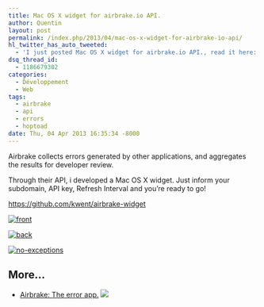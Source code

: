 ```yaml
---
title: Mac OS X widget for airbrake.io API.
author: Quentin
layout: post
permalink: /index.php/2013/04/mac-os-x-widget-for-airbrake-io-api/
hl_twitter_has_auto_tweeted:
  - 'I just posted Mac OS X widget for airbrake.io API., read it here: http://blog.quentinrousseau.fr/?p=594'
dsq_thread_id:
  - 1186679302
categories:
  - Développement
  - Web
tags:
  - airbrake
  - api
  - errors
  - hoptoad
date: Thu, 04 Apr 2013 16:35:34 -8000
---
```

Airbrake collects errors generated by other applications, and aggregates the results for developer review.

Through their API, i developed a Mac OS X widget. Just inform your subdomain, API key, Refresh Interval and you&rsquo;re ready to go!

<https://github.com/kwent/airbrake-widget>

[<img class="size-medium wp-image-605 aligncenter" alt="front" src="http://blog.quentinrousseau.fr/wp-content/uploads/2013/04/front-241x300.png" />][1] 

[<img class="size-medium wp-image-603 aligncenter" alt="back" src="http://blog.quentinrousseau.fr/wp-content/uploads/2013/04/back4-241x300.png" />][2] 

[<img class="size-medium wp-image-601 aligncenter" alt="no-exceptions" src="http://blog.quentinrousseau.fr/wp-content/uploads/2013/04/no-exceptions1-242x300.png" />][3]

## More...

*   <a href="http://www.airbrake.io" title="Airbrake: The error app." rel="nofollow">Airbrake: The error app.</a> ![][4]

 [1]: http://blog.quentinrousseau.fr/wp-content/uploads/2013/04/front.png
 [2]: http://blog.quentinrousseau.fr/wp-content/uploads/2013/04/back4.png
 [3]: http://blog.quentinrousseau.fr/wp-content/uploads/2013/04/no-exceptions1.png
 [4]: http://blog.quentinrousseau.fr/wp-content/plugins/netblog/images/external-link-ltr-icon.png